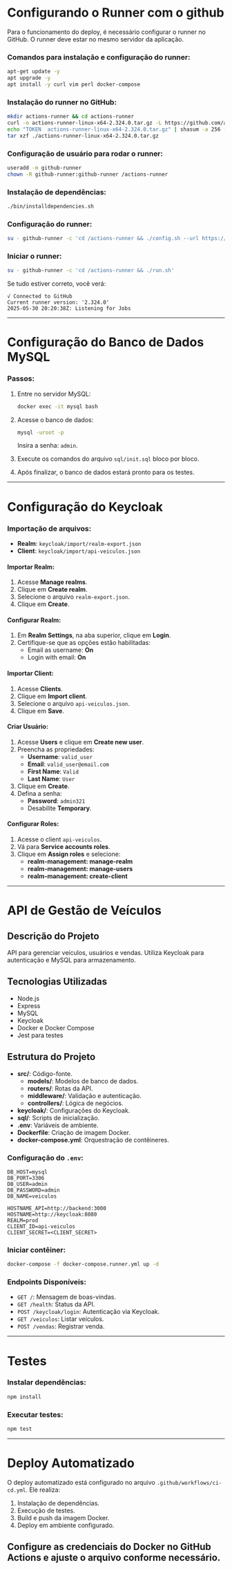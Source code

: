 # Configurando o Runner com o github

Para o funcionamento do deploy, é necessário configurar o runner no GitHub. O runner deve estar no mesmo servidor da aplicação.

### Comandos para instalação e configuração do runner:
```bash
apt-get update -y
apt upgrade -y
apt install -y curl vim perl docker-compose
```

### Instalação do runner no GitHub:
```bash
mkdir actions-runner && cd actions-runner
curl -o actions-runner-linux-x64-2.324.0.tar.gz -L https://github.com/actions/runner/releases/download/v2.324.0/actions-runner-linux-x64-2.324.0.tar.gz
echo "TOKEN  actions-runner-linux-x64-2.324.0.tar.gz" | shasum -a 256 -c
tar xzf ./actions-runner-linux-x64-2.324.0.tar.gz
```

### Configuração de usuário para rodar o runner:
```bash
useradd -m github-runner
chown -R github-runner:github-runner /actions-runner
```

### Instalação de dependências:
```bash
./bin/installdependencies.sh
```

### Configuração do runner:
```bash
su - github-runner -c 'cd /actions-runner && ./config.sh --url https://github.com/helen-caroline/postech-fase3-sub --token A56FW6WEBDLEGQM34WV6PNLIHJGK4'
```

### Iniciar o runner:
```bash
su - github-runner -c 'cd /actions-runner && ./run.sh'
```

Se tudo estiver correto, você verá:
```
√ Connected to GitHub
Current runner version: '2.324.0'
2025-05-30 20:20:38Z: Listening for Jobs
```

---

# Configuração do Banco de Dados MySQL

### Passos:
1. Entre no servidor MySQL:
    ```bash
    docker exec -it mysql bash
    ```
2. Acesse o banco de dados:
    ```bash
    mysql -uroot -p
    ```
    Insira a senha: `admin`.

3. Execute os comandos do arquivo `sql/init.sql` bloco por bloco.

4. Após finalizar, o banco de dados estará pronto para os testes.

---

# Configuração do Keycloak

### Importação de arquivos:
- **Realm**: `keycloak/import/realm-export.json`
- **Client**: `keycloak/import/api-veiculos.json`

#### Importar Realm:
1. Acesse **Manage realms**.
2. Clique em **Create realm**.
3. Selecione o arquivo `realm-export.json`.
4. Clique em **Create**.

#### Configurar Realm:
1. Em **Realm Settings**, na aba superior, clique em **Login**.
2. Certifique-se que as opções estão habilitadas:
    - Email as username: **On**
    - Login with email: **On**

#### Importar Client:
1. Acesse **Clients**.
2. Clique em **Import client**.
3. Selecione o arquivo `api-veiculos.json`.
4. Clique em **Save**.

#### Criar Usuário:
1. Acesse **Users** e clique em **Create new user**.
2. Preencha as propriedades:
    - **Username**: `valid_user`
    - **Email**: `valid_user@email.com`
    - **First Name**: `Valid`
    - **Last Name**: `User`
3. Clique em **Create**.
4. Defina a senha:
    - **Password**: `admin321`
    - Desabilite **Temporary**.

#### Configurar Roles:
1. Acesse o client `api-veiculos`.
2. Vá para **Service accounts roles**.
3. Clique em **Assign roles** e selecione:
    - **realm-management: manage-realm**
    - **realm-management: manage-users**
    - **realm-management: create-client**

---

# API de Gestão de Veículos

## Descrição do Projeto
API para gerenciar veículos, usuários e vendas. Utiliza Keycloak para autenticação e MySQL para armazenamento.

## Tecnologias Utilizadas
- Node.js
- Express
- MySQL
- Keycloak
- Docker e Docker Compose
- Jest para testes

## Estrutura do Projeto
- **src/**: Código-fonte.
  - **models/**: Modelos de banco de dados.
  - **routers/**: Rotas da API.
  - **middleware/**: Validação e autenticação.
  - **controllers/**: Lógica de negócios.
- **keycloak/**: Configurações do Keycloak.
- **sql/**: Scripts de inicialização.
- **.env**: Variáveis de ambiente.
- **Dockerfile**: Criação de imagem Docker.
- **docker-compose.yml**: Orquestração de contêineres.

### Configuração do `.env`:
```env
DB_HOST=mysql
DB_PORT=3306
DB_USER=admin
DB_PASSWORD=admin
DB_NAME=veiculos

HOSTNAME_API=http://backend:3000
HOSTNAME=http://keycloak:8080
REALM=prod
CLIENT_ID=api-veiculos
CLIENT_SECRET=<CLIENT_SECRET>
```

### Iniciar contêiner:
```bash
docker-compose -f docker-compose.runner.yml up -d
```

### Endpoints Disponíveis:
- `GET /`: Mensagem de boas-vindas.
- `GET /health`: Status da API.
- `POST /keycloak/login`: Autenticação via Keycloak.
- `GET /veiculos`: Listar veículos.
- `POST /vendas`: Registrar venda.

---

# Testes

### Instalar dependências:
```bash
npm install
```

### Executar testes:
```bash
npm test
```

---

# Deploy Automatizado

O deploy automatizado está configurado no arquivo `.github/workflows/ci-cd.yml`. Ele realiza:
1. Instalação de dependências.
2. Execução de testes.
3. Build e push da imagem Docker.
4. Deploy em ambiente configurado.

Configure as credenciais do Docker no GitHub Actions e ajuste o arquivo conforme necessário.
---
